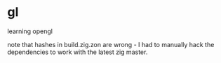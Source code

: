 # gl

learning opengl

note that hashes in build.zig.zon are wrong - I had to manually hack the
dependencies to work with the latest zig master.
